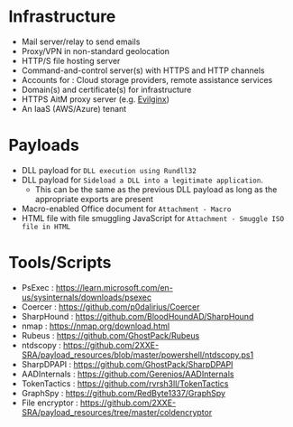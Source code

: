 # Infrastructure

- Mail server/relay to send emails
- Proxy/VPN in non-standard geolocation
- HTTP/S file hosting server
- Command-and-control server(s) with HTTPS and HTTP channels
- Accounts for : Cloud storage providers, remote assistance services
- Domain(s) and certificate(s) for infrastructure 
- HTTPS AitM proxy server (e.g. [Evilginx](https://github.com/kgretzky/evilginx2))
- An IaaS (AWS/Azure) tenant

# Payloads

- DLL payload for `DLL execution using Rundll32`
- DLL payload for `Sideload a DLL into a legitimate application`. 
  - This can be the same as the previous DLL payload as long as the appropriate exports are present
- Macro-enabled Office document for `Attachment - Macro`
- HTML file with file smuggling JavaScript for `Attachment - Smuggle ISO file in HTML`

# Tools/Scripts

- PsExec : https://learn.microsoft.com/en-us/sysinternals/downloads/psexec
- Coercer : https://github.com/p0dalirius/Coercer
- SharpHound : https://github.com/BloodHoundAD/SharpHound
- nmap : https://nmap.org/download.html
- Rubeus : https://github.com/GhostPack/Rubeus
- ntdscopy : https://github.com/2XXE-SRA/payload_resources/blob/master/powershell/ntdscopy.ps1
- SharpDPAPI : https://github.com/GhostPack/SharpDPAPI
- AADInternals : https://github.com/Gerenios/AADInternals
- TokenTactics : https://github.com/rvrsh3ll/TokenTactics
- GraphSpy : https://github.com/RedByte1337/GraphSpy
- File encryptor : https://github.com/2XXE-SRA/payload_resources/tree/master/coldencryptor

